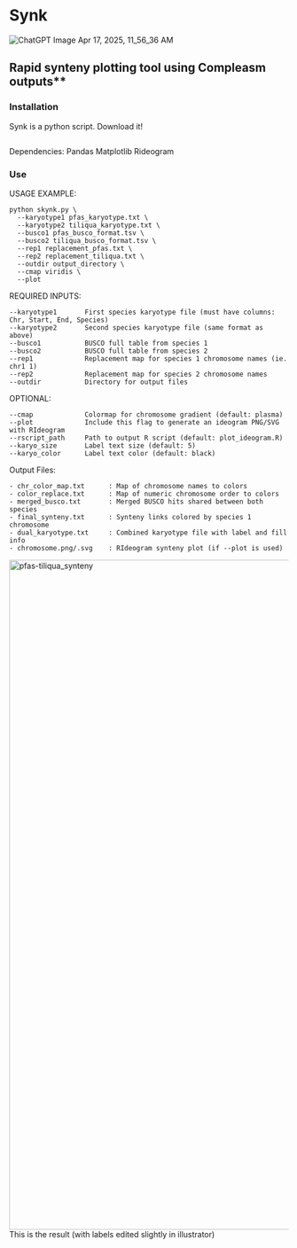 # Synk
![ChatGPT Image Apr 17, 2025, 11_56_36 AM](https://github.com/user-attachments/assets/e3af80d2-1236-4655-88d8-c4b27855fba0)

## Rapid synteny plotting tool using Compleasm outputs** 
### Installation
Synk is a python script. Download it!
```
```
Dependencies:
  Pandas
  Matplotlib
  Rideogram
  
### Use

USAGE EXAMPLE:
```
python skynk.py \
  --karyotype1 pfas_karyotype.txt \
  --karyotype2 tiliqua_karyotype.txt \
  --busco1 pfas_busco_format.tsv \
  --busco2 tiliqua_busco_format.tsv \
  --rep1 replacement_pfas.txt \
  --rep2 replacement_tiliqua.txt \
  --outdir output_directory \
  --cmap viridis \
  --plot
```

REQUIRED INPUTS:
```
--karyotype1       First species karyotype file (must have columns: Chr, Start, End, Species)
--karyotype2       Second species karyotype file (same format as above)
--busco1           BUSCO full table from species 1
--busco2           BUSCO full table from species 2
--rep1             Replacement map for species 1 chromosome names (ie. chr1	1)
--rep2             Replacement map for species 2 chromosome names
--outdir           Directory for output files
```
OPTIONAL:
```
--cmap             Colormap for chromosome gradient (default: plasma)
--plot             Include this flag to generate an ideogram PNG/SVG with RIdeogram
--rscript_path     Path to output R script (default: plot_ideogram.R)
--karyo_size       Label text size (default: 5)
--karyo_color      Label text color (default: black)
```

Output Files:
```
- chr_color_map.txt      : Map of chromosome names to colors
- color_replace.txt      : Map of numeric chromosome order to colors
- merged_busco.txt       : Merged BUSCO hits shared between both species
- final_synteny.txt      : Synteny links colored by species 1 chromosome
- dual_karyotype.txt     : Combined karyotype file with label and fill info
- chromosome.png/.svg    : RIdeogram synteny plot (if --plot is used)
```
<img width="1209" alt="pfas-tiliqua_synteny" src="https://github.com/user-attachments/assets/2d7e9f15-501e-4991-a400-17588c6a1cca" />
This is the result (with labels edited slightly in illustrator)

